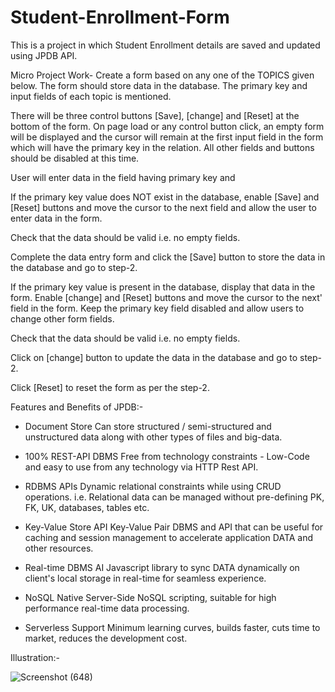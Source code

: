 # Student-Enrollment-Form
This is a project in which Student Enrollment details are saved and updated using JPDB API.

Micro Project Work- 
Create a form based on any one of the TOPICS given below. The form should store data in the database. The primary key and input fields of each topic is mentioned.

There will be three control buttons [Save], [change] and [Reset] at the bottom of the form. On page load or any control button click, an empty form will be displayed and the cursor will remain at the first input field in the form which will have the primary key in the relation. All other fields and buttons should be disabled at this time.

User will enter data in the field having primary key and

If the primary key value does NOT exist in the database, enable [Save] and [Reset] buttons and move the cursor to the next field and allow the user to enter data in the form.

Check that the data should be valid i.e. no empty fields.

Complete the data entry form and click the [Save] button to store the data in the database and go to step-2.

If the primary key value is present in the database, display that data in the form. Enable [change] and [Reset] buttons and move the cursor to the next' field in the form. Keep the primary key field disabled and allow users to change other form fields.

Check that the data should be valid i.e. no empty fields.

Click on [change] button to update the data in the database and go to step-2.

Click [Reset] to reset the form as per the step-2.



Features and Benefits of JPDB:-
- Document Store
Can store structured / semi-structured and unstructured data along with other types of files and big-data.

- 100% REST-API DBMS
Free from technology constraints - Low-Code and easy to use from any technology via HTTP Rest API.

- RDBMS APIs
Dynamic relational constraints while using CRUD operations. i.e. Relational data can be managed without pre-defining PK, FK, UK, databases, tables etc.

- Key-Value Store API
Key-Value Pair DBMS and API that can be useful for caching and session management to accelerate application DATA and other resources.

- Real-time DBMS
AI Javascript library to sync DATA dynamically on client's local storage in real-time for seamless experience.

- NoSQL
Native Server-Side NoSQL scripting, suitable for high performance real-time data processing.

- Serverless Support
Minimum learning curves, builds faster, cuts time to market, reduces the development cost.


Illustration:- 

![Screenshot (648)](https://github.com/Neelesh-Kumar-Saini/Student-Enrollment-Form/assets/78290043/52fab18b-6163-4f7a-9d37-904cdd1b42fd)
